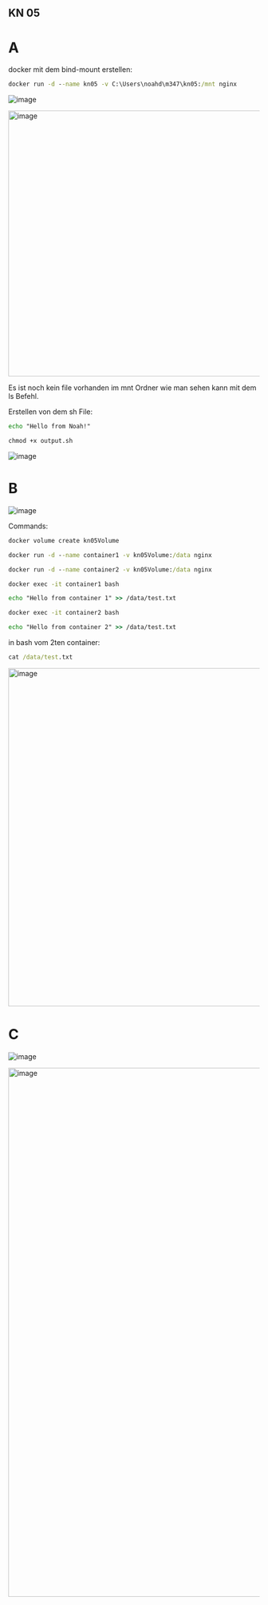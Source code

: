## KN 05

# A

docker mit dem bind-mount erstellen:

```cmd
docker run -d --name kn05 -v C:\Users\noahd\m347\kn05:/mnt nginx
```


![image](https://github.com/Noah8820/m347_2024/assets/113603845/60a74934-72ab-4cff-9826-9c312cd0f4fd)

<img width="532" alt="image" src="https://github.com/Noah8820/m347_2024/assets/113603845/fc3440aa-0430-4a56-9967-f24919fd591f">

Es ist noch kein file vorhanden im mnt Ordner wie man sehen kann mit dem ls Befehl.

Erstellen von dem sh File:

```cmd
echo "Hello from Noah!"

chmod +x output.sh
```

![image](https://github.com/Noah8820/m347_2024/assets/113603845/42b70954-2140-4073-9006-0c160b7404bf)

# B


![image](https://github.com/Noah8820/m347_2024/assets/113603845/e5e74e87-89c5-4f46-b21a-680183838e55)

Commands:
```cmd
docker volume create kn05Volume 

docker run -d --name container1 -v kn05Volume:/data nginx

docker run -d --name container2 -v kn05Volume:/data nginx

docker exec -it container1 bash

echo "Hello from container 1" >> /data/test.txt

docker exec -it container2 bash

echo "Hello from container 2" >> /data/test.txt
```

in bash vom 2ten container:

```cmd
cat /data/test.txt
```

<img width="677" alt="image" src="https://github.com/Noah8820/m347_2024/assets/113603845/f3c5071f-4767-46fe-b00f-e9f6b5d537c6">

# C


![image](https://github.com/Noah8820/m347_2024/assets/113603845/3e916584-79c4-46ad-824e-82004d4ec6a5)

<img width="1059" alt="image" src="https://github.com/Noah8820/m347_2024/assets/113603845/21bd465d-3b57-4f84-8fb3-ad8360681472">





